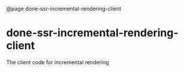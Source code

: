 @page done-ssr-incremental-rendering-client

# done-ssr-incremental-rendering-client

The client code for incremental rendering
